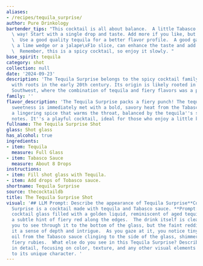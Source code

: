 ```yaml
---
aliases:
- /recipes/tequila_surprise/
author: Pure Drinkology
bartender_tips: "This cocktail is all about balance.  A little Tabasco goes a long\
  \ way! Start with a single drop and taste. Add more if you like, but keep it subtle.\
  \  Use a good quality tequila for a better flavor profile.  A good garnish, like\
  \ a lime wedge or a jalape\xF1o slice, can enhance the taste and add a visual appeal.\
  \  Remember, this is a spicy cocktail, so enjoy it slowly. "
base_spirit: tequila
category: shot
collection: null
date: '2024-09-23'
description: 'The Tequila Surprise belongs to the spicy cocktail family, a category
  with roots in the early 20th century. Its origin is likely rooted in the American
  Southwest, where the combination of tequila and fiery flavors was a popular choice. '
family: ''
flavor_description: 'The Tequila Surprise packs a fiery punch! The tequila''s agave
  sweetness is immediately met with a bold, savory heat from the Tabasco.  Expect
  a lingering spice that warms the throat, balanced by the tequila''s subtle herbal
  notes. It''s a playful cocktail, ideal for those who enjoy a little kick and a surprise. '
fullname: The Tequila Surprise Shot
glass: Shot glass
has_alcohol: true
ingredients:
- item: Tequila
  measure: Full Glass
- item: Tabasco Sauce
  measure: About 8 Drops
instructions:
- item: Fill shot glass with Tequila.
- item: Add drops of Tobasco sauce.
shortname: Tequila Surprise
source: thecocktaildb
title: The Tequila Surprise Shot
visual: '## LLM Prompt: Describe the appearance of Tequila Surprise**Context:**Tequila
  Surprise is a cocktail made with tequila and Tabasco sauce. **Prompt:**Imagine a
  cocktail glass filled with a golden liquid, reminiscent of aged tequila, but with
  a subtle hint of fiery red along the edges.  The drink itself is clear, allowing
  you to see through it to the bottom of the glass, but the faint reddish hue gives
  it a sense of depth and intrigue.  As you gaze at it, you notice tiny droplets of
  oil from the Tabasco sauce clinging to the side of the glass, shimmering like tiny,
  fiery rubies.  What else do you see in this Tequila Surprise? Describe its appearance
  in detail, focusing on color, texture, and any other visual elements that contribute
  to its unique character. '
---
```



